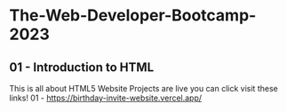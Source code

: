 # The-Web-Developer-Bootcamp-2023
## 01 - Introduction to HTML
This is all about HTML5 Website Projects are live you can click visit these links!
01 - https://birthday-invite-website.vercel.app/
